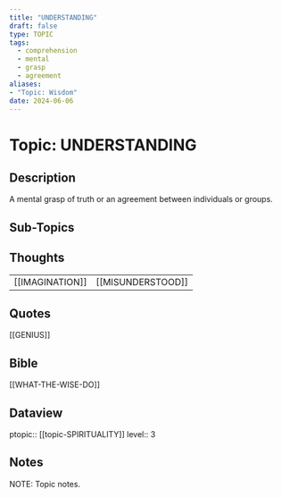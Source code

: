 ```yaml
---
title: "UNDERSTANDING"
draft: false
type: TOPIC
tags:
  - comprehension
  - mental
  - grasp
  - agreement
aliases:
- "Topic: Wisdom"
date: 2024-06-06
---
```

# Topic: UNDERSTANDING
## Description
A mental grasp of truth or an agreement between individuals or groups.

## Sub-Topics


## Thoughts
|     |     |
| --- | --- |
| [[IMAGINATION]] | [[MISUNDERSTOOD]] |

## Quotes
[[GENIUS]]

## Bible
[[WHAT-THE-WISE-DO]]

## Dataview
ptopic:: [[topic-SPIRITUALITY]]
level:: 3

## Notes
NOTE: Topic notes.
